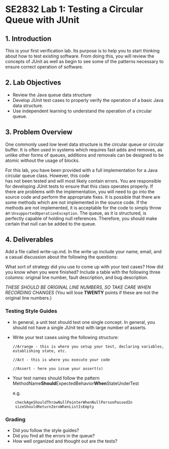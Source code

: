 # SE2832 Lab 1: Testing a Circular Queue with JUnit

## 1. Introduction

This  is  your first verification lab.   Its  purpose is  to help you to start thinking
about how to test existing software.    From  doing  this,  you  will  review  the  
concepts  of  JUnit  as  well  as  begin  to  see  some  of  the patterns necessary to
ensure correct operation of software.

## 2. Lab Objectives
* Review the Java queue data structure
* Develop JUnit test cases to properly verify the operation of a basic Java data structure.
* Use independent learning to understand the operation of a circular queue.

## 3. Problem Overview
One  commonly used low level data  structure  is the  circular queue  or circular buffer.  It is  often used in systems
which  requires  fast  adds  and  removes,  as  unlike other forms of queues, additions and removals can be designed
to be atomic without the usage of blocks.

 For this lab, you have been provided with a full implementation for a Java circular queue class.  However, this  code  
 has  not  been  tested  and  will  most likely contain  errors.    You  are  responsible  for  developing JUnit tests
 to ensure that this class operates properly.  If there are problems with the implementation, you will need to go
 into the source code and perform the appropriate fixes. It is possible that there are some methods which are not
 implemented in the source code.  If the methods are not implemented, it is acceptable for the code to simply throw
 an ```UnsupportedOperationException```.   The queue, as it is structured, is perfectly capable of holding null
 references.  Therefore, you should make certain that null can be added to the queue.


 ## 4. Deliverables
 Add a file called write-up.md.  In the write up include your name, email, and a casual discussion about the following the questions:

 What sort of strategy did you use to come up with your test cases?  How did you know when you were finished?  Include a table with the following three columns:  original line number, fault description, and bug description.

 *THESE SHOULD BE ORIGINAL LINE NUMBERS, SO TAKE CARE WHEN RECORDING CHANGES*  (You will lose **TWENTY** points if these are not the original line numbers.)

 ### Testing Style Guides
* In general, a unit test should test one single concept.  In general, you should not have a single JUnit test with large number
  of asserts.
* Write your test cases using the following structure:

   ```//Arrange - this is where you setup your test, declaring variables, establishing state, etc.```

   ```//Act - this is where you execute your code```

   ```//Assert - here you issue your assert(s)```
* Your test names should follow the pattern MethodName**Should**ExpectedBehavior**When**StateUnderTest

  e.g.

       checkAgeShouldThrowNullPointerWhenNullPersonPassedIn
       sizeShouldReturnZeroWhenListIsEmpty


### Grading
   * Did you follow the style guides?
   * Did you find all the errors in the queue?
   * How well organized and thought out are the tests?
